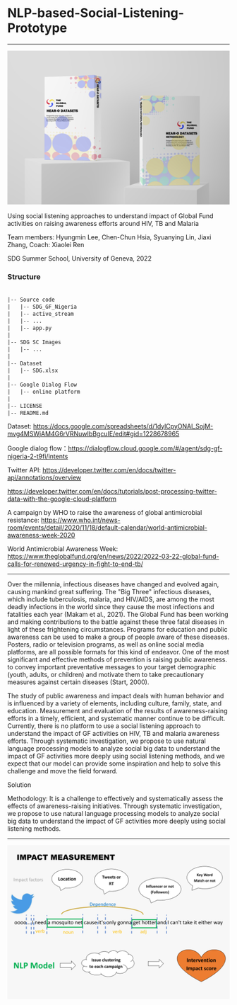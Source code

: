 # NLP-based-Social-Listening-Prototype
---------------------
![image](https://github.com/xiaoleiren/NLP-based-Social-Listening-Prototype/blob/main/SDG%20SC%20Images/SDG_W4_PRE-v0.4.pptx.png)

Using social listening approaches to understand impact of Global Fund activities on raising awareness efforts around HIV, TB and Malaria

Team members: Hyungmin Lee, Chen-Chun Hsia, Syuanying Lin, Jiaxi Zhang,
Coach: Xiaolei Ren

SDG Summer School,
University of Geneva,
2022

### Structure 
```

|-- Source code
|   |-- SDG_GF_Nigeria
|   |-- active_stream
|   |-- ...
|   |-- app.py
|
|-- SDG SC Images
|   |-- ...
|
|-- Dataset
|   |-- SDG.xlsx
| 
|-- Google Dialog Flow
|   |-- online platform
|
|-- LICENSE
|-- README.md
```


Dataset: https://docs.google.com/spreadsheets/d/1dylCpyONAl_SojM-mvg4MSWjAM4G6rVRNuwIbBgcuIE/edit#gid=1228678965

Google dialog flow：https://dialogflow.cloud.google.com/#/agent/sdg-gf-nigeria-2-t9fi/intents

Twitter API: 
https://developer.twitter.com/en/docs/twitter-api/annotations/overview

https://developer.twitter.com/en/docs/tutorials/post-processing-twitter-data-with-the-google-cloud-platform

A campaign by WHO to raise the awareness of global antimicrobial resistance:
https://www.who.int/news-room/events/detail/2020/11/18/default-calendar/world-antimicrobial-awareness-week-2020

World Antimicrobial Awareness Week:
https://www.theglobalfund.org/en/news/2022/2022-03-22-global-fund-calls-for-renewed-urgency-in-fight-to-end-tb/


---------------------
Over the millennia, infectious diseases have changed and evolved again, causing mankind great suffering. The "Big Three" infectious diseases, which include tuberculosis, malaria, and HIV/AIDS, are among the most deadly infections in the world since they cause the most infections and fatalities each year (Makam et al., 2021). The Global Fund has been working and making contributions to the battle against these three fatal diseases in light of these frightening circumstances. 
Programs for education and public awareness can be used to make a group of people aware of these diseases. Posters, radio or television programs, as well as online social media platforms, are all possible formats for this kind of endeavor. One of the most significant and effective methods of prevention is raising public awareness. to convey important preventative messages to your target demographic (youth, adults, or children) and motivate them to take precautionary measures against certain diseases (Start, 2000).

The study of public awareness and impact deals with human behavior and is influenced by a variety of elements, including culture, family, state, and education. Measurement and evaluation of the results of awareness-raising efforts in a timely, efficient, and systematic manner continue to be difficult. Currently, there is no platform to use a social listening approach to understand the impact of GF activities on HIV, TB and malaria awareness efforts. Through systematic investigation, we propose to use natural language processing models to analyze social big data to understand the impact of GF activities more deeply using social listening methods, and we expect that our model can provide some inspiration and help to solve this challenge and move the field forward.

Solution
 
Methodology: It is a challenge to effectively and systematically assess the effects of awareness-raising initiatives. Through systematic investigation, we propose to use natural language processing models to analyze social big data to understand the impact of GF activities more deeply using social listening methods.

---------------------
![image](https://github.com/xiaoleiren/NLP-based-Social-Listening-Prototype/blob/main/SDG%20SC%20Images/SDG_W4_PRE-v0.4.pptx-3.png)
